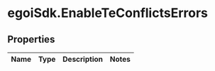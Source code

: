 # egoiSdk.EnableTeConflictsErrors

## Properties
Name | Type | Description | Notes
------------ | ------------- | ------------- | -------------


